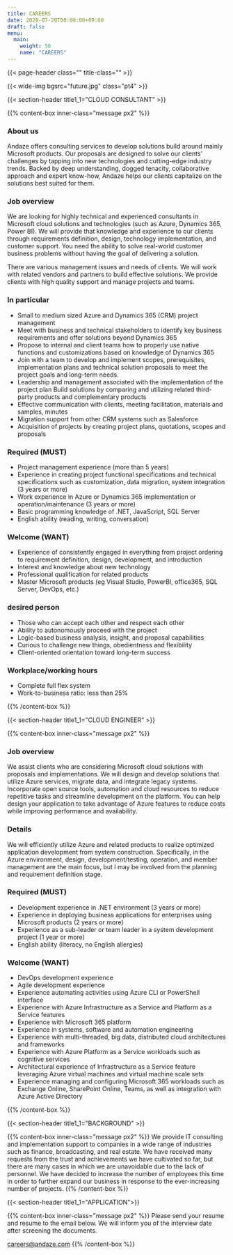 ```yaml
---
title: CAREERS
date: 2020-07-20T00:00:00+09:00
draft: false
menu:
  main:
    weight: 50
    name: "CAREERS"
---
```


{{< page-header class="" title-class="" >}}

{{< wide-img bgsrc="future.jpg" class="pt4" >}}

{{< section-header title1_1="CLOUD CONSULTANT" >}}

{{% content-box inner-class="message px2" %}}

### About us

Andaze offers consulting services to develop solutions build around mainly Microsoft products. Our proposals are designed to solve our clients’ challenges by tapping into new technologies and cutting-edge industry trends. Backed by deep understanding, dogged tenacity, collaborative approach and expert know-how, Andaze helps our clients capitalize on the solutions best suited for them.

### Job overview

We are looking for highly technical and experienced consultants in Microsoft cloud solutions and technologies (such as Azure, Dynamics 365, Power BI). We will provide that knowledge and experience to our clients through requirements definition, design, technology implementation, and customer support. You need the ability to solve real-world customer business problems without having the goal of delivering a solution.

There are various management issues and needs of clients. We will work with related vendors and partners to build effective solutions. We provide clients with high quality support and manage projects and teams.

### In particular

- Small to medium sized Azure and Dynamics 365 (CRM) project management
- Meet with business and technical stakeholders to identify key business requirements and offer solutions beyond Dynamics 365
- Propose to internal and client teams how to properly use native functions and customizations based on knowledge of Dynamics 365
- Join with a team to develop and implement scopes, prerequisites, implementation plans and technical solution proposals to meet the project goals and long-term needs.
- Leadership and management associated with the implementation of the project plan
Build solutions by comparing and utilizing related third-party products and complementary products
- Effective communication with clients, meeting facilitation, materials and samples, minutes
- Migration support from other CRM systems such as Salesforce
- Acquisition of projects by creating project plans, quotations, scopes and proposals

### Required (MUST)

- Project management experience (more than 5 years)
- Experience in creating project functional specifications and technical specifications such as customization, data migration, system integration (3 years or more)
- Work experience in Azure or Dynamics 365 implementation or operation/maintenance (3 years or more)
- Basic programming knowledge of .NET, JavaScript, SQL Server
- English ability (reading, writing, conversation)

### Welcome (WANT)

- Experience of consistently engaged in everything from project ordering to requirement definition, design, development, and introduction
- Interest and knowledge about new technology
- Professional qualification for related products
- Master Microsoft products (eg Visual Studio, PowerBI, office365, SQL Server, DevOps, etc.)

### desired person

- Those who can accept each other and respect each other
- Ability to autonomously proceed with the project
- Logic-based business analysis, insight, and proposal capabilities
- Curious to challenge new things, obedientness and flexibility
- Client-oriented orientation toward long-term success

### Workplace/working hours

- Complete full flex system
- Work-to-business ratio: less than 25%

<!-- li レンダリングバグ回避コメント↑ -->

{{% /content-box %}}

{{< section-header title1_1="CLOUD ENGINEER" >}}

{{% content-box inner-class="message px2" %}}

### Job overview

We assist clients who are considering Microsoft cloud solutions with proposals and implementations. We will design and develop solutions that utilize Azure services, migrate data, and integrate legacy systems. Incorporate open source tools, automation and cloud resources to reduce repetitive tasks and streamline development on the platform. You can help design your application to take advantage of Azure features to reduce costs while improving performance and availability.

### Details

We will efficiently utilize Azure and related products to realize optimized application development from system construction. Specifically, in the Azure environment, design, development/testing, operation, and member management are the main focus, but I may be involved from the planning and requirement definition stage.

### Required (MUST)

- Development experience in .NET environment (3 years or more)
- Experience in deploying business applications for enterprises using Microsoft products (2 years or more)
- Experience as a sub-leader or team leader in a system development project (1 year or more)
- English ability (literacy, no English allergies)

### Welcome (WANT)

- DevOps development experience
- Agile development experience
- Experience automating activities using Azure CLI or PowerShell interface
- Experience with Azure Infrastructure as a Service and Platform as a Service features
- Experience with Microsoft 365 platform
- Experience in systems, software and automation engineering
- Experience with multi-threaded, big data, distributed cloud architectures and frameworks
- Experience with Azure Platform as a Service workloads such as cognitive services
- Architectural experience of Infrastructure as a Service feature leveraging Azure virtual machines and virtual machine scale sets
- Experience managing and configuring Microsoft 365 workloads such as Exchange Online, SharePoint Online, Teams, as well as integration with Azure Active Directory

<!-- li レンダリングバグ回避コメント↑ -->

{{% /content-box %}}

{{< section-header title1_1="BACKGROUND" >}}

{{% content-box inner-class="message px2" %}}
We provide IT consulting and implementation support to companies in a wide range of industries such as finance, broadcasting, and real estate. We have received many requests from the trust and achievements we have cultivated so far, but there are many cases in which we are unavoidable due to the lack of personnel. We have decided to increase the number of employees this time in order to further expand our business in response to the ever-increasing number of projects.
{{% /content-box %}}

{{< section-header title1_1="APPLICATION">}}

{{% content-box inner-class="message px2" %}}
Please send your resume and resume to the email below. We will inform you of the interview date after screening the documents.

careers@andaze.com
{{% /content-box %}}
